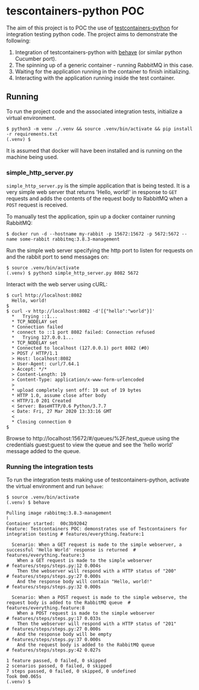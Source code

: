 # tescontainers-python POC

The aim of this project is to POC the use of 
[testcontainers-python](https://testcontainers-python.readthedocs.io/en/latest/) for integration testing python code. 
The project aims to demonstrate the following:

1. Integration of testcontainers-python with [behave](https://behave.readthedocs.io/en/latest/) (or similar python 
Cucumber port).
2. The spinning up of a generic container - running RabbitMQ in this case.
3. Waiting for the application running in the container to finish initializing.
4. Interacting with the application running inside the test container.

## Running

To run the project code and the associated integration tests, initialize a virtual environment.

    $ python3 -m venv ./.venv && source .venv/bin/activate && pip install -r requirements.txt
    (.venv) $
    
It is assumed that docker will have been installed and is running on the machine being used.
    
### simple_http_server.py

`simple_http_server.py` is the simple application that is being tested. It is a very simple web server that returns
'Hello, world!' in response to `GET` requests and adds the contents of the request body to RabbitMQ when a `POST` request
is received. 

To manually test the application, spin up a docker container running RabbitMQ:

    $ docker run -d --hostname my-rabbit -p 15672:15672 -p 5672:5672 --name some-rabbit rabbitmq:3.8.3-management
    
Run the simple web server specifying the http port to listen for requests on and the rabbit port to send messages on:

    $ source .venv/bin/activate
    (.venv) $ python3 simple_http_server.py 8082 5672
    
Interact with the web server using cURL:

    $ curl http://localhost:8082
      Hello, world!
    $
    $ curl -v http://localhost:8082 -d'[{"hello":"world"}]'
      *   Trying ::1...
      * TCP_NODELAY set
      * Connection failed
      * connect to ::1 port 8082 failed: Connection refused
      *   Trying 127.0.0.1...
      * TCP_NODELAY set
      * Connected to localhost (127.0.0.1) port 8082 (#0)
      > POST / HTTP/1.1
      > Host: localhost:8082
      > User-Agent: curl/7.64.1
      > Accept: */*
      > Content-Length: 19
      > Content-Type: application/x-www-form-urlencoded
      > 
      * upload completely sent off: 19 out of 19 bytes
      * HTTP 1.0, assume close after body
      < HTTP/1.0 201 Created
      < Server: BaseHTTP/0.6 Python/3.7.7
      < Date: Fri, 27 Mar 2020 13:33:16 GMT
      < 
      * Closing connection 0
    $
    
Browse to http://localhost:15672/#/queues/%2F/test_queue using the credentials guest:guest to view the queue and see 
the 'hello world' message added to the queue.

### Running the integration tests

To run the integration tests making use of testcontainers-python, activate the virtual environment and run `behave`:

    $ source .venv/bin/activate
    (.venv) $ behave

    Pulling image rabbitmq:3.8.3-management
    ⠇
    Container started:  00c3b92042
    Feature: Testcontainers POC: demonstrates use of Testcontainers for integration testing # features/everything.feature:1

      Scenario: When a GET request is made to the simple webserver, a successful 'Hello World' response is returned  # features/everything.feature:3
        When a GET request is made to the simple webserver                                                           # features/steps/steps.py:12 0.004s
        Then the webserver will respond with a HTTP status of "200"                                                  # features/steps/steps.py:27 0.000s
        And the response body will contain "Hello, world!"                                                           # features/steps/steps.py:32 0.000s

      Scenario: When a POST request is made to the simple webserve, the request body is added to the RabbitMQ queue  # features/everything.feature:8
        When a POST request is made to the simple webserver                                                          # features/steps/steps.py:17 0.033s
        Then the webserver will respond with a HTTP status of "201"                                                  # features/steps/steps.py:27 0.000s
        And the response body will be empty                                                                          # features/steps/steps.py:37 0.000s
        And the request body is added to the RabbitMQ queue                                                          # features/steps/steps.py:42 0.027s

    1 feature passed, 0 failed, 0 skipped
    2 scenarios passed, 0 failed, 0 skipped
    7 steps passed, 0 failed, 0 skipped, 0 undefined
    Took 0m0.065s
    (.venv) $


